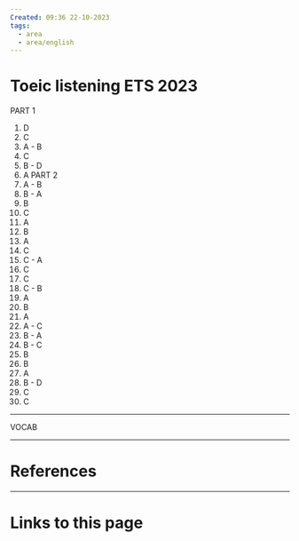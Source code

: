 ```yaml
---
Created: 09:36 22-10-2023
tags:
  - area
  - area/english
---
```


# Toeic listening ETS 2023

PART 1
1. D 
2. C 
3. A - B
4. C 
5. B - D
6. A 
PART 2
1. A - B
2. B - A
3. B 
4. C
5. A
6. B
7. A
8. C
9. C - A
10. C 
11. C
12. C - B
13. A 
14. B
15. A
16. A - C
17. B - A
18. B - C
19. B
20. B 
21. A
22. B - D
23. C
24. C

---
VOCAB





--- 
# References



--- 
# Links to this page

